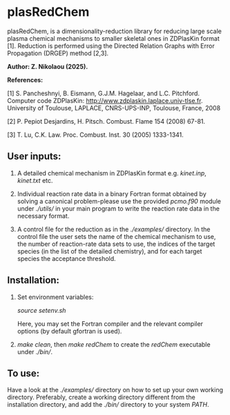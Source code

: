 # plasRedChem
plasRedChem, is a dimensionality-reduction library for reducing large scale plasma chemical mechanisms to smaller skeletal ones in ZDPlasKin format [1]. Reduction is performed using the Directed Relation Graphs with Error Propagation (DRGEP) method [2,3]. 

**Author: Z. Nikolaou (2025).** 

**References:** 

 [1] S. Pancheshnyi, B. Eismann, G.J.M. Hagelaar, and L.C. Pitchford. Computer code ZDPlasKin: http://www.zdplaskin.laplace.univ-tlse.fr. University of Toulouse, LAPLACE, CNRS-UPS-INP, Toulouse, France, 2008

 [2] P. Pepiot Desjardins, H. Pitsch. Combust. Flame 154 (2008) 67-81. 

 [3] T. Lu, C.K. Law. Proc. Combust. Inst. 30 (2005) 1333-1341. 

User inputs:
------------
 1. A detailed chemical mechanism in ZDPlasKin format e.g. *kinet.inp*, *kinet.txt* etc.  

 2. Individual reaction rate data in a binary Fortran format obtained by solving a canonical problem-please use the provided *pcmo.f90* module under *./utils/* in your main program to write the reaction rate data in the necessary format. 

 3. A control file for the reduction as in the *./examples/* directory. In the control file the user sets the name of the chemical mechanism  to use, the number of reaction-rate data sets to use, the indices of the target species (in the list of the detailed chemistry), and for each target species the acceptance threshold.    

Installation: 
-------------

1. Set environment variables: 
   
   *source setenv.sh*
   

   Here, you may set the Fortran compiler and the relevant compiler options (by default gfortran is used).  

2. *make clean*, then *make redChem* to create the *redChem* executable under *./bin/*.  

To use:
-------

Have a look at the *./examples/* directory on how to set up your own working directory. 
Preferably, create a working directory different from the installation directory, and add the *./bin/* directory to your system *PATH*.  


